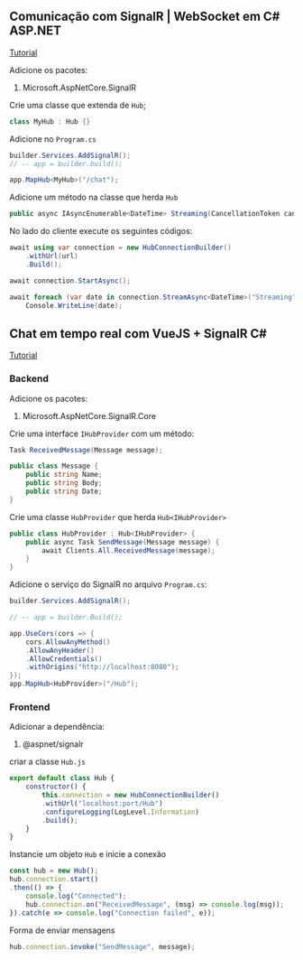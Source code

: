 ## Comunicação com SignalR | WebSocket em C# ASP.NET
[Tutorial](https://www.youtube.com/watch?v=ZjAG465lpcA)

Adicione os pacotes:

1. Microsoft.AspNetCore.SignalR

Crie uma classe que extenda de `Hub`;

```csharp
class MyHub : Hub {}
```

Adicione no `Program.cs`

```csharp
builder.Services.AddSignalR();
// -- app = builder.build();

app.MapHub<MyHub>("/chat");
```

Adicione um método na classe que herda `Hub`

```csharp
public async IAsyncEnumerable<DateTime> Streaming(CancellationToken cancellationToken) { TODO };
```

No lado do cliente execute os seguintes códigos:

```csharp
await using var connection = new HubConnectionBuilder()
    .withUrl(url)
    .Build();

await connection.StartAsync();

await foreach (var date in connection.StreamAsync<DateTime>("Streaming"))
    Console.WriteLine(date);
```

## Chat em tempo real com VueJS + SignalR C#
[Tutorial](https://www.youtube.com/watch?v=q0VqmrGapPw)

### Backend

Adicione os pacotes:

1. Microsoft.AspNetCore.SignalR.Core

Crie uma interface `IHubProvider` com um método:

```csharp
Task ReceivedMessage(Message message);

public class Message {
    public string Name;
    public string Body;
    public string Date;
}
```

Crie uma classe `HubProvider` que herda `Hub<IHubProvider>`

```csharp
public class HubProvider : Hub<IHubProvider> {
    public async Task SendMessage(Message message) {
        await Clients.All.ReceivedMessage(message);
    }
}
```

Adicione o serviço do SignalR no arquivo  `Program.cs`:

```csharp
builder.Services.AddSignalR();

// -- app = builder.Build();

app.UseCors(cors => {
    cors.AllowAnyMethod()
    .AllowAnyHeader()
    .AllowCredentials()
    .withOrigins("http://localhost:8080");
});
app.MapHub<HubProvider>("/Hub");
```

### Frontend

Adicionar a dependência: 

1. @aspnet/signalr

criar a classe `Hub.js`

```javascript
export default class Hub {
    constructor() {
        this.connection = new HubConnectionBuilder()
        .withUrl("localhost:port/Hub")
        .configureLogging(LogLevel.Information)
        .build();
    }
}
```

Instancie um objeto `Hub` e inicie a conexão

```javascript
const hub = new Hub();
hub.connection.start()
.then(() => {
    console.log("Connected");
    hub.connection.on("ReceivedMessage", (msg) => console.log(msg));
}).catch(e => console.log("Connection failed", e));
```

Forma de enviar mensagens

```javascript
hub.connection.invoke("SendMessage", message);
```